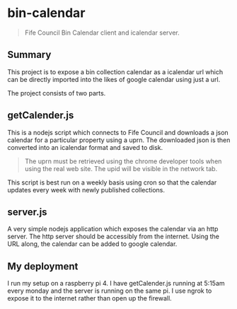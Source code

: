 # bin-calendar

> Fife Council Bin Calendar client and icalendar server.

## Summary

This project is to expose a bin collection calendar as a icalendar url which can be directly imported into the likes of google calendar using just a url.

The project consists of two parts.

## getCalender.js

This is a nodejs script which connects to Fife Council and downloads a json calendar for a particular property using a uprn. The downloaded json is then converted into an icalendar format and saved to disk.

> The uprn must be retrieved using the chrome developer tools when using the real web site. The upid will be visible in the network tab. 

This script is best run on a weekly basis using cron so that the calendar updates every week with newly published collections.

## server.js

A very simple nodejs application which exposes the calendar via an http server. The http server should be accessibly from the internet. Using the URL along, the calendar can be added to google calendar.

## My deployment

I run my setup on a raspberry pi 4. I have getCalender.js running at 5:15am every monday and the server is running on the same pi. I use ngrok to expose it to the internet rather than open up the firewall.





